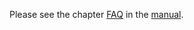 Please see the chapter [FAQ](https://docs.bsb-lan.de/faq.html) in the [manual](https://docs.bsb-lan.de).

